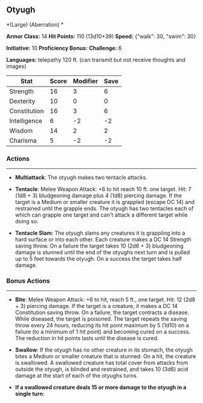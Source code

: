 ## Otyugh
*(Large) (Aberration) *

**Armor Class:** 14
**Hit Points:** 110 (13d10+39)
**Speed:** {"walk": 30, "swim": 30}

**Initiative:** 10
**Proficiency Bonus:**
**Challenge:** 6

**Languages:** telepathy 120 ft. (can transmit but not receive thoughts and images)



| Stat | Score | Modifier | Save |
| ---- | ---- | ---- | ---- |
| Strength | 16 | 3 | 6 |
| Dexterity | 10 | 0 | 0 |
| Constitution | 16 | 3 | 6 |
| Intelligence | 6 | -2 | -2 |
| Wisdom | 14 | 2 | 2 |
| Charisma | 5 | -2 | -2 |

### Actions
 --- 
- **Multiattack**: The otyugh makes two tentacle attacks.

- **Tentacle**: Melee Weapon Attack: +6 to hit  reach 10 ft.  one target. Hit: 7 (1d8 + 3) bludgeoning damage plus 4 (1d8) piercing damage. If the target is a Medium or smaller creature  it is grappled (escape DC 14) and restrained until the grapple ends. The otyugh has two tentacles  each of which can grapple one target and can't attack a different target while doing so.

- **Tentacle Slam**: The otyugh slams any creatures it is grappling into a hard surface or into each other. Each creature makes a DC 14 Strength saving throw. On a failure  the target takes 10 (2d6 + 3) bludgeoning damage  is stunned until the end of the otyughs next turn  and is pulled up to 5 feet towards the otyugh. On a success  the target takes half damage.

### Bonus Actions
 --- 
- **Bite**: Melee Weapon Attack: +6 to hit, reach 5 ft., one target. Hit: 12 (2d8 + 3) piercing damage. If the target is a creature, it makes a DC 14 Constitution saving throw. On a failure, the target contracts a disease. While diseased, the target is poisoned. The target repeats the saving throw every 24 hours, reducing its hit point maximum by 5 (1d10) on a failure (to a minimum of 1 hit point) and becoming cured on a success. The reduction in hit points lasts until the disease is cured.

- **Swallow**: If the otyugh has no other creature in its stomach, the otyugh bites a Medium or smaller creature that is stunned. On a hit, the creature is swallowed. A swallowed creature has total cover from attacks from outside the otyugh, is blinded and restrained, and takes 10 (3d6) acid damage at the start of each of the otyughs turns.

- **If a swallowed creature deals 15 or more damage to the otyugh in a single turn**: 

